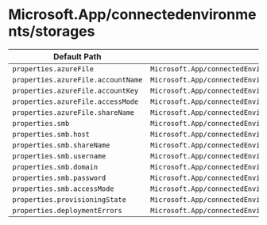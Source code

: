 # Microsoft.App/connectedenvironments/storages

| Default Path | Alias |
|---|---|
| `properties.azureFile` | `Microsoft.App/connectedEnvironments/storages/azureFile` |
| `properties.azureFile.accountName` | `Microsoft.App/connectedEnvironments/storages/azureFile.accountName` |
| `properties.azureFile.accountKey` | `Microsoft.App/connectedEnvironments/storages/azureFile.accountKey` |
| `properties.azureFile.accessMode` | `Microsoft.App/connectedEnvironments/storages/azureFile.accessMode` |
| `properties.azureFile.shareName` | `Microsoft.App/connectedEnvironments/storages/azureFile.shareName` |
| `properties.smb` | `Microsoft.App/connectedEnvironments/storages/smb` |
| `properties.smb.host` | `Microsoft.App/connectedEnvironments/storages/smb.host` |
| `properties.smb.shareName` | `Microsoft.App/connectedEnvironments/storages/smb.shareName` |
| `properties.smb.username` | `Microsoft.App/connectedEnvironments/storages/smb.username` |
| `properties.smb.domain` | `Microsoft.App/connectedEnvironments/storages/smb.domain` |
| `properties.smb.password` | `Microsoft.App/connectedEnvironments/storages/smb.password` |
| `properties.smb.accessMode` | `Microsoft.App/connectedEnvironments/storages/smb.accessMode` |
| `properties.provisioningState` | `Microsoft.App/connectedEnvironments/storages/provisioningState` |
| `properties.deploymentErrors` | `Microsoft.App/connectedEnvironments/storages/deploymentErrors` |

